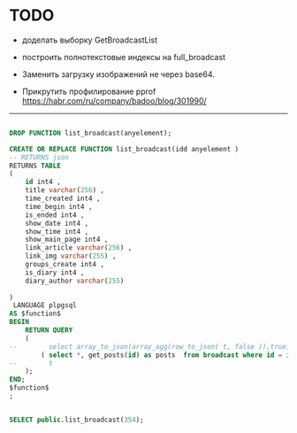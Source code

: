 
TODO
====

- доделать выборку GetBroadcastList
- построить полнотекстовые индексы на full_broadcast

- Заменить загрузку изображений не через base64.

- Прикрутить профилирование pprof https://habr.com/ru/company/badoo/blog/301990/






----------------
```sql

DROP FUNCTION list_broadcast(anyelement);

CREATE OR REPLACE FUNCTION list_broadcast(idd anyelement )
-- RETURNS json
RETURNS TABLE 
(
    id int4 ,
    title varchar(256) ,
    time_created int4 ,
    time_begin int4 ,
    is_ended int4 ,
    show_date int4 ,
    show_time int4 ,
    show_main_page int4 ,
    link_article varchar(256) ,
    link_img varchar(255) ,
    groups_create int4 ,
    is_diary int4 ,
    diary_author varchar(255) 
    
)
 LANGUAGE plpgsql
AS $function$
BEGIN   
    RETURN QUERY
    (  
--        select array_to_json(array_agg(row_to_json( t, false )),true) from
        ( select *, get_posts(id) as posts  from broadcast where id = idd) 
--        t
    );
END;
$function$
;


SELECT public.list_broadcast(354);

```